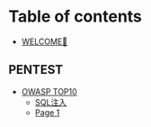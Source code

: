 # Table of contents

* [WELCOME👋](README.md)

## PENTEST

* [OWASP TOP10](<README (1).md>)
  * [SQL注入](owasp-top10/sql-zhu-ru.md)
  * [Page 1](pentest/owasp-top10/page-1.md)
